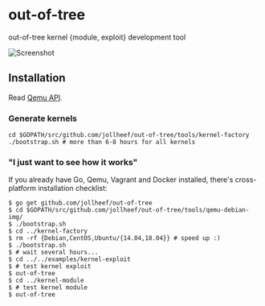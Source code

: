 # out-of-tree

out-of-tree kernel {module, exploit} development tool

![Screenshot](https://cloudflare-ipfs.com/ipfs/QmUmfCPWjW83xboSwSbKq1YhtAPBWpVqZAeGk3UCJemvmU)

## Installation

Read [Qemu API](qemu/README.md).

### Generate kernels

    cd $GOPATH/src/github.com/jollheef/out-of-tree/tools/kernel-factory
    ./bootstrap.sh # more than 6-8 hours for all kernels

### "I just want to see how it works"

If you already have Go, Qemu, Vagrant and Docker installed, there's cross-platform installation checklist:

    $ go get github.com/jollheef/out-of-tree
    $ cd $GOPATH/src/github.com/jollheef/out-of-tree/tools/qemu-debian-img/
    $ ./bootstrap.sh
    $ cd ../kernel-factory
    $ rm -rf {Debian,CentOS,Ubuntu/{14.04,18.04}} # speed up :)
    $ ./bootstrap.sh
    $ # wait several hours...
    $ cd ../../examples/kernel-exploit
    $ # test kernel exploit
    $ out-of-tree
    $ cd ../kernel-module
    $ # test kernel module
    $ out-of-tree
